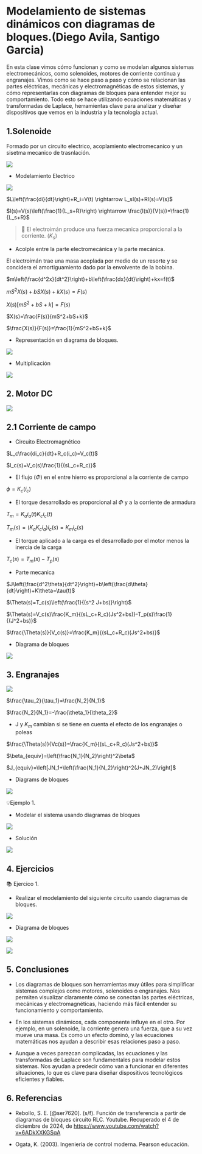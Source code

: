 # Modelamiento de sistemas dinámicos con diagramas de bloques.(Diego Avila, Santigo Garcia)
En esta clase vimos cómo funcionan y como se modelan algunos sistemas electromecánicos, como solenoides, motores de corriente continua y engranajes. Vimos como se hace paso a paso y cómo se relacionan las partes eléctricas, mecánicas y electromagnéticas de estos sistemas, y cómo representarlas con diagramas de bloques para entender mejor su comportamiento. Todo esto se hace utilizando ecuaciones matemáticas y transformadas de Laplace, herramientas clave para analizar y diseñar dispositivos que vemos en la industria y la tecnología actual.
## 1.Solenoide
Formado por un circuito electrico, acoplamiento electromecanico y un sisetma mecanico de trasnlación.

![](https://github.com/diegavila00/Apuntes/blob/main/TP/s1.png)

- Modelamiento Electrico

![](https://github.com/diegavila00/Apuntes/blob/main/TP/eeee.png)

$L\left(\frac{di}{dt}\right)+R_i=V(t) \rightarrow L_sI(s)+RI(s)=V(s)$

$I(s)=V(s)\left(\frac{1}{L_s+R}\right) \rightarrow \frac{I(s)}{V(s)}=\frac{1}{L_s+R}$

>🔑 El electroimán produce una fuerza mecanica proporcional a la corriente.
>$(K_s)$

- Acolple entre la parte electromecánica y la parte mecánica.

El electroimán trae una masa acoplada por medio de un resorte y se concidera el amortiguamiento dado por la envolvente de la bobina.

$m\left(\frac{d^2x}{dt^2}\right)+b\left(\frac{dx}{dt}\right)+kx=f(t)$

$mS^2X(s)+bSX(s)+kX(s)=F(s)$

$X(s)[mS^2+bS+k]=F(s)$

$X(s)=\frac{F(s)}{mS^2+bS+k}$

$\frac{X(s)}{F(s)}=\frac{1}{mS^2+bS+k}$

- Representación en diagrama de bloques.

![](https://github.com/diegavila00/Apuntes/blob/main/TP/dg.png)

- Multiplicación

![](https://github.com/diegavila00/Apuntes/blob/main/TP/dg2.png)

## 2. Motor DC

![](https://github.com/diegavila00/Apuntes/blob/main/TP/motor.png)

## 2.1 Corriente de campo 

- Circuito Electromagnético

$L_c\frac{di_c}{dt}+R_c(i_c)=V_c(t)$

$I_c(s)=V_c(s)\frac{1}{(sL_c+R_c)}$

- El flujo ($\Phi$) en el entre hierro es proporcional a la corriente de campo
  
$\phi=K_c(i_c)$

- El torque desarrollado es proporcional al $\Phi$ y a la corriente de armadura

$T_m=K_a i_a(t) K_c i_c(t)$

$T_m(s)=(K_a K_c i_a)i_c(s)=K_m i_c(s)$

- El torque aplicado a la carga es el desarrollado por el motor menos la inercia de la carga

$T_c(s)=T_m(s)-T_p(s)$

- Parte mecanica

$J\left(\frac{d^2\theta}{dt^2}\right)+b\left(\frac{d\theta}{dt}\right)+K\theta=\tau(t)$

$\Theta(s)=T_c(s)\left(\frac{1}{(s^2 J+bs)}\right)$

$\Theta(s)=V_c(s)\frac{K_m}{(sL_c+R_c)(Js^2+bs)}-T_p(s)\frac{1}{(J^2+bs)}$

$\frac{\Theta(s)}{V_c(s)}=\frac{K_m}{(sL_c+R_c)(Js^2+bs)}$

- Diagrama de bloques

![](https://github.com/diegavila00/Apuntes/blob/main/TP/dm.png)

## 3. Engranajes 

![](https://github.com/diegavila00/Apuntes/blob/main/TP/engranajes.png)

$\frac{\tau_2}{\tau_1}=\frac{N_2}{N_1}$

$\frac{N_2}{N_1}=-\frac{\theta_1}{\theta_2}$

- J y $K_m$ cambian si se tiene en cuenta el efecto de los engranajes o poleas

$\frac{\Theta(s)}{Vc(s)}=\frac{K_m}{(sL_c+R_c)(Js^2+bs)}$

$\beta_{equiv}=\left(\frac{N_1}{N_2}\right)^2\beta$

$J_{equiv}=\left[JN_1+\left(\frac{N_1}{N_2}\right)^2(J+JN_2)\right]$

- Diagrams de bloques

![](https://github.com/diegavila00/Apuntes/blob/main/TP/engranajes%201.0.png)

💡Ejemplo 1.

- Modelar el sistema usando diagramas de bloques

![](https://github.com/diegavila00/Apuntes/blob/main/TP/amplificador.png)

- Solución

![](https://github.com/diegavila00/Apuntes/blob/main/TP/me.png)

## 4. Ejercicios

📚 Ejercico 1. 

- Realizar el modelamiento del siguiente circuito usando diagramas de bloques.

![](https://github.com/diegavila00/Apuntes/blob/main/TP/circuito2.png)

- Diagrama de bloques

![](https://github.com/diegavila00/Apuntes/blob/main/TP/mc.png)

![](https://github.com/diegavila00/Apuntes/blob/main/TP/mc2.png)

## 5. Conclusiones 

- Los diagramas de bloques son herramientas muy útiles para simplificar sistemas complejos como motores, solenoides o engranajes. Nos permiten visualizar claramente cómo se conectan las partes eléctricas, mecánicas y electromagnéticas, haciendo más fácil entender su funcionamiento y comportamiento.

- En los sistemas dinámicos, cada componente influye en el otro. Por ejemplo, en un solenoide, la corriente genera una fuerza, que a su vez mueve una masa. Es como un efecto dominó, y las ecuaciones matemáticas nos ayudan a describir esas relaciones paso a paso.

- Aunque a veces parezcan complicadas, las ecuaciones y las transformadas de Laplace son fundamentales para modelar estos sistemas. Nos ayudan a predecir cómo van a funcionar en diferentes situaciones, lo que es clave para diseñar dispositivos tecnológicos eficientes y fiables. 


## 6. Referencias 

- Rebollo, S. E. [@ser7620]. (s/f). Función de transferencia a partir de diagramas de bloques circuito RLC. Youtube. Recuperado el 4 de diciembre de 2024, de https://www.youtube.com/watch?v=6ADkXXKGSqA

- Ogata, K. (2003). Ingeniería de control moderna. Pearson educación.




















